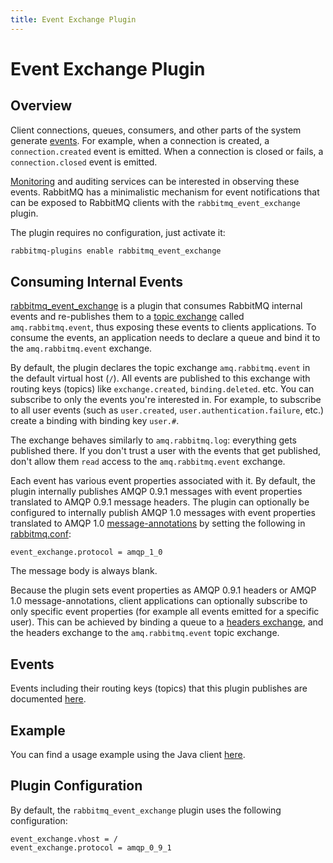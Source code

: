 ```yaml
---
title: Event Exchange Plugin
---
```

<!--
Copyright (c) 2005-2024 Broadcom. All Rights Reserved. The term "Broadcom" refers to Broadcom Inc. and/or its subsidiaries.

All rights reserved. This program and the accompanying materials
are made available under the terms of the under the Apache License,
Version 2.0 (the "License”); you may not use this file except in compliance
with the License. You may obtain a copy of the License at

https://www.apache.org/licenses/LICENSE-2.0

Unless required by applicable law or agreed to in writing, software
distributed under the License is distributed on an "AS IS" BASIS,
WITHOUT WARRANTIES OR CONDITIONS OF ANY KIND, either express or implied.
See the License for the specific language governing permissions and
limitations under the License.
-->

# Event Exchange Plugin

## Overview

Client connections, queues, consumers, and other parts of the system generate [events](./logging#internal-events).
For example, when a connection is created, a `connection.created` event is emitted.
When a connection is closed or fails, a `connection.closed` event is emitted.

[Monitoring](./monitoring) and auditing services can be interested in observing these
events. RabbitMQ has a minimalistic mechanism for event notifications
that can be exposed to RabbitMQ clients with the `rabbitmq_event_exchange` plugin.

The plugin requires no configuration, just activate it:

```bash
rabbitmq-plugins enable rabbitmq_event_exchange
```

## Consuming Internal Events

[rabbitmq_event_exchange](https://github.com/rabbitmq/rabbitmq-server/tree/main/deps/rabbitmq_event_exchange)
is a plugin that consumes RabbitMQ internal events and re-publishes them to a
[topic exchange](/tutorials/amqp-concepts#exchange-topic) called `amq.rabbitmq.event`, thus exposing these events to clients applications.
To consume the events, an application needs to declare a queue and bind it to the `amq.rabbitmq.event` exchange.

By default, the plugin declares the topic exchange `amq.rabbitmq.event` in the default virtual host (`/`).
All events are published to this exchange with routing keys (topics) like `exchange.created`, `binding.deleted`. etc.
You can subscribe to only the events you're interested in.
For example, to subscribe to all user events (such as `user.created`, `user.authentication.failure`, etc.) create a binding with binding key `user.#`.

The exchange behaves similarly to `amq.rabbitmq.log`: everything gets published there.
If you don't trust a user with the events that get published, don't allow them `read` access to the `amq.rabbitmq.event` exchange.

Each event has various event properties associated with it.
By default, the plugin internally publishes AMQP 0.9.1 messages with event properties translated to AMQP 0.9.1 message headers.
The plugin can optionally be configured to internally publish AMQP 1.0 messages with event properties translated to AMQP 1.0 [message-annotations](https://docs.oasis-open.org/amqp/core/v1.0/os/amqp-core-messaging-v1.0-os.html#type-message-annotations)
by setting the following in [rabbitmq.conf](configure#config-file):
```
event_exchange.protocol = amqp_1_0
```
The message body is always blank.

Because the plugin sets event properties as AMQP 0.9.1 headers or AMQP 1.0 message-annotations, client applications can optionally subscribe to only specific event properties (for example all events emitted for a specific user). This can be achieved by binding a queue to a [headers exchange](/tutorials/amqp-concepts#exchange-headers), and the headers exchange to the `amq.rabbitmq.event` topic exchange.

## Events

Events including their routing keys (topics) that this plugin publishes are documented [here](./logging#internal-events).

## Example

You can find a usage example using the Java client [here](https://github.com/rabbitmq/rabbitmq-server/tree/main/deps/rabbitmq_event_exchange/examples/java).

## Plugin Configuration

By default, the `rabbitmq_event_exchange` plugin uses the following configuration:
```
event_exchange.vhost = /
event_exchange.protocol = amqp_0_9_1
```
